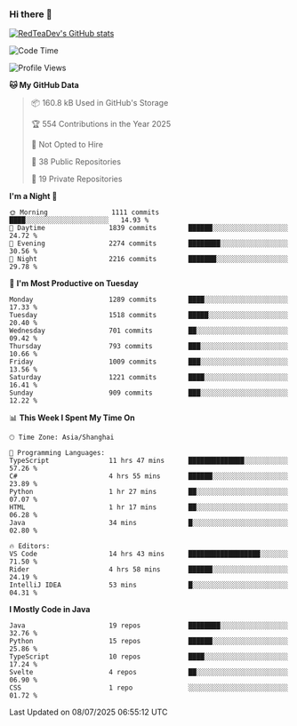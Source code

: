 ### Hi there 👋

<!--
**RedTeaDev/RedTeaDev** is a ✨ _special_ ✨ repository because its `README.md` (this file) appears on your GitHub profile.

Here are some ideas to get you started:

- 🔭 I’m currently working on ...
- 🌱 I’m currently learning ...
- 👯 I’m looking to collaborate on ...
- 🤔 I’m looking for help with ...
- 💬 Ask me about ...
- 📫 How to reach me: ...
- 😄 Pronouns: ...
- ⚡ Fun fact: ...
-->

<!--
[![wakatime](https://wakatime.com/badge/user/6b101ed0-04c0-4490-9283-eb61f2efff96.svg)](https://wakatime.com/@6b101ed0-04c0-4490-9283-eb61f2efff96)
!-->

[![RedTeaDev's GitHub stats](https://github-readme-stats.vercel.app/api?username=RedTeaDev\&include_all_commits=true)](https://github.com/anuraghazra/github-readme-stats)
<!--
[![willianrod's wakatime stats](https://github-readme-stats.vercel.app/api/wakatime?username=RedTeaDev)](https://github.com/anuraghazra/github-readme-stats)
!-->
<!--START_SECTION:waka-->
![Code Time](http://img.shields.io/badge/Code%20Time-3%2C355%20hrs%2055%20mins-blue)

![Profile Views](http://img.shields.io/badge/Profile%20Views-0-blue)

**🐱 My GitHub Data** 

> 📦 160.8 kB Used in GitHub's Storage 
 > 
> 🏆 554 Contributions in the Year 2025
 > 
> 🚫 Not Opted to Hire
 > 
> 📜 38 Public Repositories 
 > 
> 🔑 19 Private Repositories 
 > 
**I'm a Night 🦉** 

```text
🌞 Morning                1111 commits        ████░░░░░░░░░░░░░░░░░░░░░   14.93 % 
🌆 Daytime                1839 commits        ██████░░░░░░░░░░░░░░░░░░░   24.72 % 
🌃 Evening                2274 commits        ████████░░░░░░░░░░░░░░░░░   30.56 % 
🌙 Night                  2216 commits        ███████░░░░░░░░░░░░░░░░░░   29.78 % 
```
📅 **I'm Most Productive on Tuesday** 

```text
Monday                   1289 commits        ████░░░░░░░░░░░░░░░░░░░░░   17.33 % 
Tuesday                  1518 commits        █████░░░░░░░░░░░░░░░░░░░░   20.40 % 
Wednesday                701 commits         ██░░░░░░░░░░░░░░░░░░░░░░░   09.42 % 
Thursday                 793 commits         ███░░░░░░░░░░░░░░░░░░░░░░   10.66 % 
Friday                   1009 commits        ███░░░░░░░░░░░░░░░░░░░░░░   13.56 % 
Saturday                 1221 commits        ████░░░░░░░░░░░░░░░░░░░░░   16.41 % 
Sunday                   909 commits         ███░░░░░░░░░░░░░░░░░░░░░░   12.22 % 
```


📊 **This Week I Spent My Time On** 

```text
🕑︎ Time Zone: Asia/Shanghai

💬 Programming Languages: 
TypeScript               11 hrs 47 mins      ██████████████░░░░░░░░░░░   57.26 % 
C#                       4 hrs 55 mins       ██████░░░░░░░░░░░░░░░░░░░   23.89 % 
Python                   1 hr 27 mins        ██░░░░░░░░░░░░░░░░░░░░░░░   07.07 % 
HTML                     1 hr 17 mins        ██░░░░░░░░░░░░░░░░░░░░░░░   06.28 % 
Java                     34 mins             █░░░░░░░░░░░░░░░░░░░░░░░░   02.80 % 

🔥 Editors: 
VS Code                  14 hrs 43 mins      ██████████████████░░░░░░░   71.50 % 
Rider                    4 hrs 58 mins       ██████░░░░░░░░░░░░░░░░░░░   24.19 % 
IntelliJ IDEA            53 mins             █░░░░░░░░░░░░░░░░░░░░░░░░   04.31 % 
```

**I Mostly Code in Java** 

```text
Java                     19 repos            ████████░░░░░░░░░░░░░░░░░   32.76 % 
Python                   15 repos            ██████░░░░░░░░░░░░░░░░░░░   25.86 % 
TypeScript               10 repos            ████░░░░░░░░░░░░░░░░░░░░░   17.24 % 
Svelte                   4 repos             ██░░░░░░░░░░░░░░░░░░░░░░░   06.90 % 
CSS                      1 repo              ░░░░░░░░░░░░░░░░░░░░░░░░░   01.72 % 
```




 Last Updated on 08/07/2025 06:55:12 UTC
<!--END_SECTION:waka-->


